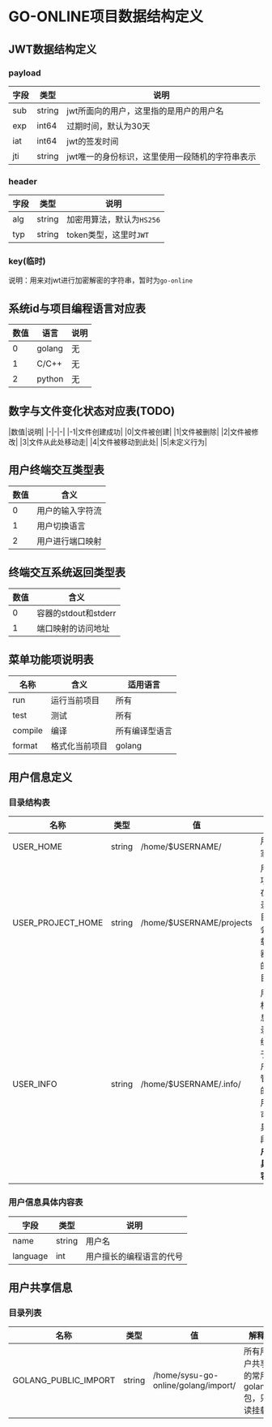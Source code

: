 # GO-ONLINE项目数据结构定义

## JWT数据结构定义

### payload

|字段|类型|说明|
|-|-|-|
|sub|string|jwt所面向的用户，这里指的是用户的用户名|
|exp|int64|过期时间，默认为30天|
|iat|int64|jwt的签发时间|
|jti|string|jwt唯一的身份标识，这里使用一段随机的字符串表示|

### header

|字段|类型|说明|
|-|-|-|
|alg|string|加密用算法，默认为`HS256`|
|typ|string|token类型，这里时`JWT`|

### key(临时)

说明：用来对jwt进行加密解密的字符串，暂时为`go-online`

## 系统id与项目编程语言对应表

|数值|语言|说明|
|-|-|-|
|0|golang|无|
|1|C/C++|无|
|2|python|无|

## 数字与文件变化状态对应表(TODO)

|数值|说明|
|-|-|-|
|-1|文件创建成功|
|0|文件被创建|
|1|文件被删除|
|2|文件被修改|
|3|文件从此处移动走|
|4|文件被移动到此处|
|5|未定义行为|

## 用户终端交互类型表

|数值|含义|
|-|-|
|0|用户的输入字符流|
|1|用户切换语言|
|2|用户进行端口映射|

## 终端交互系统返回类型表
|数值|含义|
|-|-|
|0|容器的stdout和stderr|
|1|端口映射的访问地址|

## 菜单功能项说明表

|名称|含义|适用语言|
|-|-|-|
|run|运行当前项目|所有|
|test|测试|所有|
|compile|编译|所有编译型语言|
|format|格式化当前项目|golang|

## 用户信息定义

### 目录结构表

|名称|类型|值|解释|
|-|-|-|-|
|USER_HOME|string|/home/$USERNAME/|用户的家目录|
|USER_PROJECT_HOME|string|/home/$USERNAME/projects|用户的项目所在目录，该目录将会被挂载至容器的`/root`目录|
|USER_INFO|string|/home/$USERNAME/.info/|用户的相关信息目录，系统内用于对用户进行管理的，对用户不可见，具体字段见**用户信息具体内容表**|

### 用户信息具体内容表

|字段|类型|说明|
|-|-|-|
|name|string|用户名|
|language|int|用户擅长的编程语言的代号|

## 用户共享信息

### 目录列表

|名称|类型|值|解释|
|-|-|-|-|
|GOLANG_PUBLIC_IMPORT|string|/home/sysu-go-online/golang/import/|所有用户共享的常用golang包，只读挂载|
